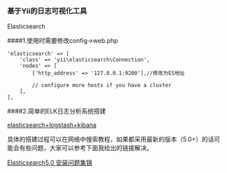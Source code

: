 ### 基于Yii的日志可视化工具

Elasticsearch

####1.使用时需要修改config->web.php 

```
'elasticsearch' => [
    'class' => 'yii\elasticsearch\Connection',
    'nodes' => [
        ['http_address' => '127.0.0.1:9200'],//修改为ES地址
                
        // configure more hosts if you have a cluster
    ],
],
```
####2.简单的ELK日志分析系统搭建

[elasticsearch+logstash+kibana](https://www.elastic.co/cn/products)
  
具体的搭建过程可以在网络中搜索教程，如果都采用最新的版本（5.0+）的话可能会有些问题，大家可以参考下面我给出的链接解决。

[Elasticsearch5.0 安装问题集锦](http://www.cnblogs.com/sloveling/p/elasticsearch.html)